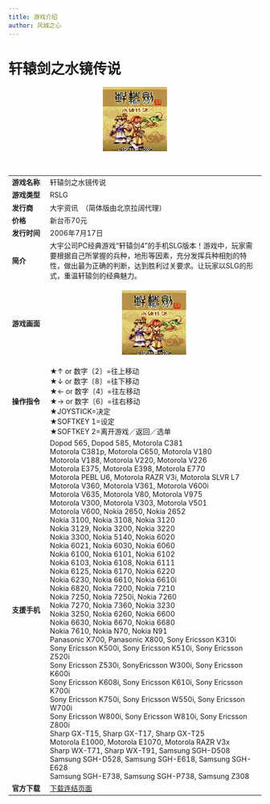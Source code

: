 ```yaml
---
title: 游戏介绍
author: 风城之心
---
```


# 轩辕剑之水镜传说

<center>

![轩辕飞噗噗](../../../public/img/games/mobi/mobi003.gif)   
</center>
<br>

<table border="0" width="100%">
  <tbody><tr>
    <td width="15%" ><b>游戏名称</b></td>
    <td >轩辕剑之水镜传说</td>
  </tr>
  <tr>
    <td width="15%" >
    <b>游戏类型</b></td>
    <td >RSLG</td>
  </tr>
  <tr>
    <td width="15%" >
    <b>发行商</b></td>
    <td >大宇资讯　（简体版由北京拉阔代理）</td>
  </tr>
  <tr>
    <td width="15%" ><b>价格</b></td>
    <td >新台币70元</td>
  </tr>
  <tr>
    <td width="15%" ><b>发行时间</b></td>
    <td >2006年7月17日</td>
  </tr>
  <tr>
    <td width="15%" ><b>简介</b></td>
    <td >
    大宇公司PC经典游戏“轩辕剑4”的手机SLG版本！游戏中，玩家需要根据自己所掌握的兵种，地形等因素，充分发挥兵种相剋的特性，做出最为正确的判断，达到胜利过关要求。让玩家以SLG的形式，重温轩辕剑的经典魅力。</td>
  </tr>
  <tr>
    <td width="15%" ><b>游戏画面</b></td>
    <td >
<center>

![轩辕飞噗噗](../../../public/img/games/mobi/AM047_Sword4.gif)   
</center>
    </td>
  </tr>
  <tr>
    <td width="15%" ><b>操作指令</b></td>
    <td >
    ★↑ or 数字〔2〕=往上移动<br>
    ★↓ or 数字〔8〕=往下移动<br>
    ★← or 数字〔4〕=往左移动<br>
    ★→ or 数字〔6〕=往右移动<br>
    ★JOYSTICK=决定<br>
    ★SOFTKEY 1=设定<br>
    ★SOFTKEY 2=离开游戏／返回／选单</td>
  </tr>
  <tr>
    <td width="15%" ><b>支援手机</b></td>
    <td >
    Dopod 565, Dopod 585, Motorola C381<br>
    Motorola C381p, Motorola C650, Motorola V180<br>
    Motorola V188, Motorola V220, Motorola V226<br>
    Motorola E375, Motorola E398, Motorola E770<br>
    Motorola PEBL U6, Motorola RAZR V3i, Motorola SLVR L7<br>
    Motorola V360, Motorola V361, Motorola V600i<br>
    Motorola V635, Motorola V80, Motorola V975<br>
    Motorola V300, Motorola V303, Motorola V501<br>
    Motorola V600, Nokia 2650, Nokia 2652<br>
    Nokia 3100, Nokia 3108, Nokia 3120<br>
    Nokia 3129, Nokia 3200, Nokia 3220<br>
    Nokia 3300, Nokia 5140, Nokia 6020<br>
    Nokia 6021, Nokia 6030, Nokia 6060<br>
    Nokia 6100, Nokia 6101, Nokia 6102<br>
    Nokia 6103, Nokia 6108, Nokia 6111<br>
    Nokia 6125, Nokia 6170, Nokia 6220<br>
    Nokia 6230, Nokia 6610, Nokia 6610i<br>
    Nokia 6820, Nokia 7200, Nokia 7210<br>
    Nokia 7250, Nokia 7250i, Nokia 7260<br>
    Nokia 7270, Nokia 7360, Nokia 3230<br>
    Nokia 3250, Nokia 6260, Nokia 6600<br>
    Nokia 6630, Nokia 6670, Nokia 6680<br>
    Nokia 7610, Nokia N70, Nokia N91<br>
    Panasonic X700, Panasonic X800, Sony Ericsson K310i<br>
    Sony Ericsson K500i, Sony Ericsson K510i, Sony Ericsson Z520i<br>
    Sony Ericsson Z530i, SonyEricsson W300i, Sony Ericsson K600i<br>
    Sony Ericsson K608i, Sony Ericsson K610i, Sony Ericsson K700i<br>
    Sony Ericsson K750i, Sony Ericsson W550i, Sony Ericsson W700i<br>
    Sony Ericsson W800i, Sony Ericsson W810i, Sony Ericsson Z800i<br>
    Sharp GX-T15, Sharp GX-T17, Sharp GX-T25<br>
    Motorola E1000, Motorola E1070, Motorola RAZR V3x<br>
    Sharp WX-T71, Sharp WX-T91, Samsung SGH-D508<br>
    Samsung SGH-D528, Samsung SGH-E618, Samsung SGH-E628<br>
    Samsung SGH-E738, Samsung SGH-P738, Samsung Z308</td>
  </tr>
  <tr>
    <td width="15%" ><b>官方下载</b></td>
    <td >
    <a href="http://web.gamecool.com.tw/Game.asp?game_id=Sword4">下载连结页面</a></td>
  </tr>
  </tbody></table>
  

<style scoped>
  .vp-doc td {
    border: 1px solid var(--vp-c-divider); 
    padding: 10px 15px;
}

  .vp-doc th {
    border: 1px solid var(--vp-c-divider); 
    padding: 10px 15px;
    height:30px;
}
</style>